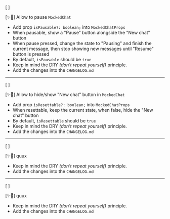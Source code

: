 [ ]

[✨🏃] Allow to pause `MockedChat`

-   Add prop `isPausable?: boolean;` into `MockedChatProps`
-   When pausable, show a "Pause" button alongside the "New chat" button
-   When pause pressed, change the state to "Pausing" and finish the current message, then stop showing new messages until "Resume" button is pressed
-   By default, `isPausable` should be `true`
-   Keep in mind the DRY _(don't repeat yourself)_ principle.
-   Add the changes into the `CHANGELOG.md`

---

[ ]

[✨🏃] Allow to hide/show "New chat" button in `MockedChat`

-   Add prop `isResettable?: boolean;` into `MockedChatProps`
-   When resettable, keep the current state, when false, hide the "New chat" button
-   By default, `isResettable` should be `true`
-   Keep in mind the DRY _(don't repeat yourself)_ principle.
-   Add the changes into the `CHANGELOG.md`

---

[ ]

[✨🏃] quux

-   Keep in mind the DRY _(don't repeat yourself)_ principle.
-   Add the changes into the `CHANGELOG.md`

---

[ ]

[✨🏃] quux

-   Keep in mind the DRY _(don't repeat yourself)_ principle.
-   Add the changes into the `CHANGELOG.md`
